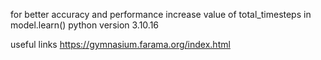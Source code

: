 for better accuracy and performance increase value of total_timesteps in model.learn()
python version 3.10.16


useful links
https://gymnasium.farama.org/index.html
